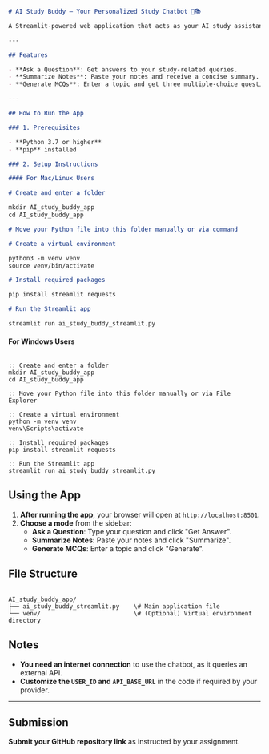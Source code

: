 

```markdown
# AI Study Buddy – Your Personalized Study Chatbot 🤖📚

A Streamlit-powered web application that acts as your AI study assistant. Ask questions, summarize notes, or generate multiple-choice questions (MCQs) on any topic—all through a simple web interface.

---

## Features

- **Ask a Question**: Get answers to your study-related queries.
- **Summarize Notes**: Paste your notes and receive a concise summary.
- **Generate MCQs**: Enter a topic and get three multiple-choice questions with answers.

---

## How to Run the App

### 1. Prerequisites

- **Python 3.7 or higher**
- **pip** installed

### 2. Setup Instructions

#### For Mac/Linux Users

# Create and enter a folder

mkdir AI_study_buddy_app
cd AI_study_buddy_app

# Move your Python file into this folder manually or via command

# Create a virtual environment

python3 -m venv venv
source venv/bin/activate

# Install required packages

pip install streamlit requests

# Run the Streamlit app

streamlit run ai_study_buddy_streamlit.py

```

#### For Windows Users

```

:: Create and enter a folder
mkdir AI_study_buddy_app
cd AI_study_buddy_app

:: Move your Python file into this folder manually or via File Explorer

:: Create a virtual environment
python -m venv venv
venv\Scripts\activate

:: Install required packages
pip install streamlit requests

:: Run the Streamlit app
streamlit run ai_study_buddy_streamlit.py

```

## Using the App

1. **After running the app**, your browser will open at `http://localhost:8501`.
2. **Choose a mode** from the sidebar:
   - **Ask a Question**: Type your question and click "Get Answer".
   - **Summarize Notes**: Paste your notes and click "Summarize".
   - **Generate MCQs**: Enter a topic and click "Generate".

## File Structure

```

AI_study_buddy_app/
├── ai_study_buddy_streamlit.py    \# Main application file
└── venv/                          \# (Optional) Virtual environment directory

```

## Notes

- **You need an internet connection** to use the chatbot, as it queries an external API.
- **Customize the `USER_ID` and `API_BASE_URL`** in the code if required by your provider.

---

## Submission

**Submit your GitHub repository link** as instructed by your assignment.

```

